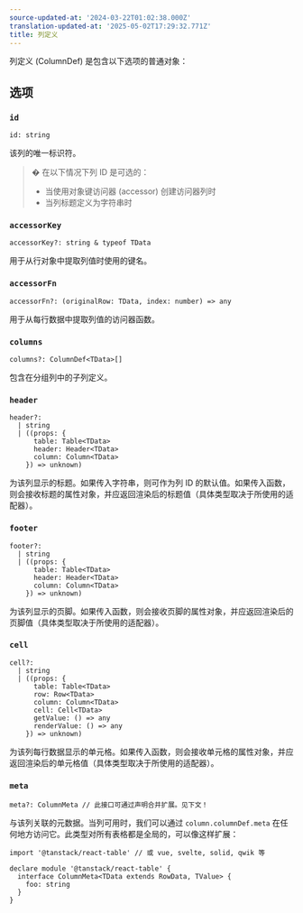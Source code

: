 ```yaml
---
source-updated-at: '2024-03-22T01:02:38.000Z'
translation-updated-at: '2025-05-02T17:29:32.771Z'
title: 列定义
---
```

列定义 (ColumnDef) 是包含以下选项的普通对象：

## 选项

### `id`

```tsx
id: string
```

该列的唯一标识符。

> � 在以下情况下列 ID 是可选的：
>
> - 当使用对象键访问器 (accessor) 创建访问器列时
> - 当列标题定义为字符串时

### `accessorKey`

```tsx
accessorKey?: string & typeof TData
```

用于从行对象中提取列值时使用的键名。

### `accessorFn`

```tsx
accessorFn?: (originalRow: TData, index: number) => any
```

用于从每行数据中提取列值的访问器函数。

### `columns`

```tsx
columns?: ColumnDef<TData>[]
```

包含在分组列中的子列定义。

### `header`

```tsx
header?:
  | string
  | ((props: {
      table: Table<TData>
      header: Header<TData>
      column: Column<TData>
    }) => unknown)
```

为该列显示的标题。如果传入字符串，则可作为列 ID 的默认值。如果传入函数，则会接收标题的属性对象，并应返回渲染后的标题值（具体类型取决于所使用的适配器）。

### `footer`

```tsx
footer?:
  | string
  | ((props: {
      table: Table<TData>
      header: Header<TData>
      column: Column<TData>
    }) => unknown)
```

为该列显示的页脚。如果传入函数，则会接收页脚的属性对象，并应返回渲染后的页脚值（具体类型取决于所使用的适配器）。

### `cell`

```tsx
cell?:
  | string
  | ((props: {
      table: Table<TData>
      row: Row<TData>
      column: Column<TData>
      cell: Cell<TData>
      getValue: () => any
      renderValue: () => any
    }) => unknown)
```

为该列每行数据显示的单元格。如果传入函数，则会接收单元格的属性对象，并应返回渲染后的单元格值（具体类型取决于所使用的适配器）。

### `meta`

```tsx
meta?: ColumnMeta // 此接口可通过声明合并扩展。见下文！
```

与该列关联的元数据。当列可用时，我们可以通过 `column.columnDef.meta` 在任何地方访问它。此类型对所有表格都是全局的，可以像这样扩展：

```tsx
import '@tanstack/react-table' // 或 vue, svelte, solid, qwik 等

declare module '@tanstack/react-table' {
  interface ColumnMeta<TData extends RowData, TValue> {
    foo: string
  }
}
```
